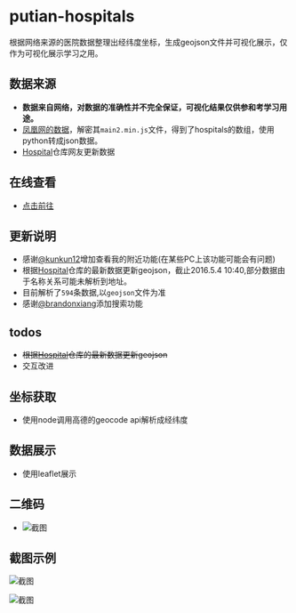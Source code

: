 # putian-hospitals
根据网络来源的医院数据整理出经纬度坐标，生成geojson文件并可视化展示，仅作为可视化展示学习之用。
## 数据来源
- **数据来自网络，对数据的准确性并不完全保证，可视化结果仅供参和考学习用途。**
- [凤凰网的数据](http://news.ifeng.com/mainland/special/ptxyy/)，解密其`main2.min.js`文件，得到了hospitals的数组，使用python转成json数据。
- [Hospital](https://github.com/langhua9527/Hospital)仓库网友更新数据

## 在线查看

- [点击前往](https://wandergis.com/putian-hospitals/index.html)

## 更新说明

- 感谢[@kunkun12](https://github.com/kunkun12)增加查看我的附近功能(在某些PC上该功能可能会有问题)
- 根据[Hospital](https://github.com/langhua9527/Hospital)仓库的最新数据更新geojson，截止2016.5.4 10:40,部分数据由于名称关系可能未解析到地址。
- 目前解析了`594`条数据,以`geojson`文件为准
- 感谢[@brandonxiang](https://github.com/brandonxiang)添加搜索功能

## todos

- ~~根据[Hospital](https://github.com/langhua9527/Hospital)仓库的最新数据更新geojson~~
- 交互改进

## 坐标获取

- 使用node调用高德的geocode api解析成经纬度

## 数据展示

- 使用leaflet展示

## 二维码
- ![截图](https://raw.githubusercontent.com/wandergis/putian-hospitals/gh-pages/qrcode.png)

## 截图示例

![截图](https://raw.githubusercontent.com/wandergis/putian-hospitals/gh-pages/screenshot2.png)

![截图](https://raw.githubusercontent.com/wandergis/putian-hospitals/gh-pages/screenshot.png)


